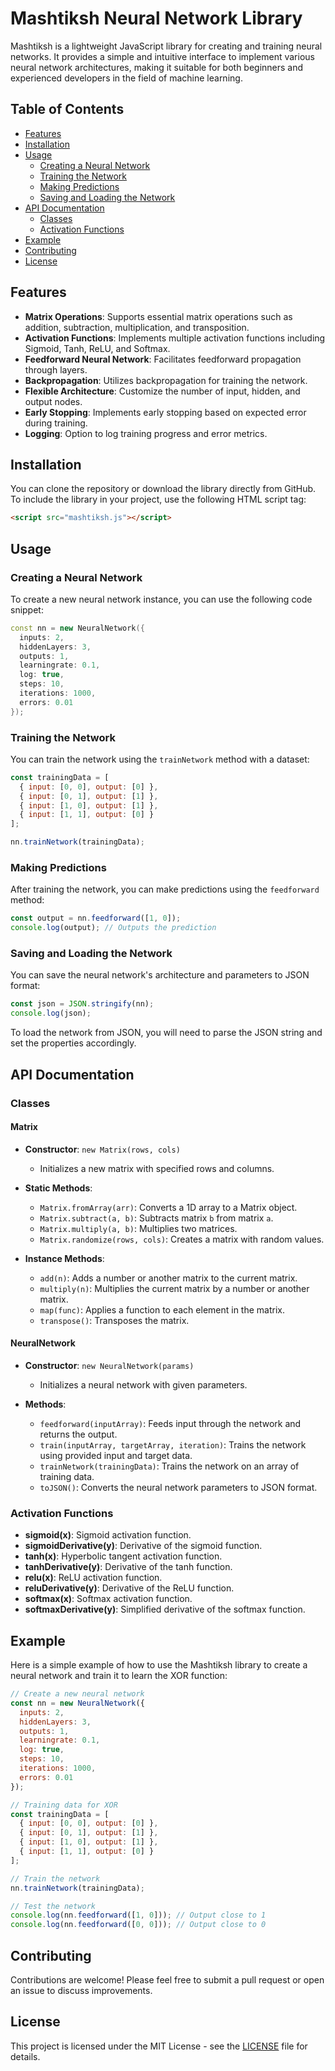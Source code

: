 
# Mashtiksh Neural Network Library

Mashtiksh is a lightweight JavaScript library for creating and training neural networks. It provides a simple and intuitive interface to implement various neural network architectures, making it suitable for both beginners and experienced developers in the field of machine learning.

## Table of Contents

- [Features](#features)
- [Installation](#installation)
- [Usage](#usage)
  - [Creating a Neural Network](#creating-a-neural-network)
  - [Training the Network](#training-the-network)
  - [Making Predictions](#making-predictions)
  - [Saving and Loading the Network](#saving-and-loading-the-network)
- [API Documentation](#api-documentation)
  - [Classes](#classes)
  - [Activation Functions](#activation-functions)
- [Example](#example)
- [Contributing](#contributing)
- [License](#license)

## Features

- **Matrix Operations**: Supports essential matrix operations such as addition, subtraction, multiplication, and transposition.
- **Activation Functions**: Implements multiple activation functions including Sigmoid, Tanh, ReLU, and Softmax.
- **Feedforward Neural Network**: Facilitates feedforward propagation through layers.
- **Backpropagation**: Utilizes backpropagation for training the network.
- **Flexible Architecture**: Customize the number of input, hidden, and output nodes.
- **Early Stopping**: Implements early stopping based on expected error during training.
- **Logging**: Option to log training progress and error metrics.

## Installation

You can clone the repository or download the library directly from GitHub. To include the library in your project, use the following HTML script tag:

```html
<script src="mashtiksh.js"></script>
```

## Usage

### Creating a Neural Network

To create a new neural network instance, you can use the following code snippet:

``` C++
const nn = new NeuralNetwork({
  inputs: 2,
  hiddenLayers: 3,
  outputs: 1,
  learningrate: 0.1,
  log: true,
  steps: 10,
  iterations: 1000,
  errors: 0.01
});
```

### Training the Network

You can train the network using the `trainNetwork` method with a dataset:

```javascript
const trainingData = [
  { input: [0, 0], output: [0] },
  { input: [0, 1], output: [1] },
  { input: [1, 0], output: [1] },
  { input: [1, 1], output: [0] }
];

nn.trainNetwork(trainingData);
```

### Making Predictions

After training the network, you can make predictions using the `feedforward` method:

```javascript
const output = nn.feedforward([1, 0]);
console.log(output); // Outputs the prediction
```

### Saving and Loading the Network

You can save the neural network's architecture and parameters to JSON format:

```javascript
const json = JSON.stringify(nn);
console.log(json);
```

To load the network from JSON, you will need to parse the JSON string and set the properties accordingly.

## API Documentation

### Classes

#### Matrix

- **Constructor**: `new Matrix(rows, cols)`
  - Initializes a new matrix with specified rows and columns.

- **Static Methods**:
  - `Matrix.fromArray(arr)`: Converts a 1D array to a Matrix object.
  - `Matrix.subtract(a, b)`: Subtracts matrix `b` from matrix `a`.
  - `Matrix.multiply(a, b)`: Multiplies two matrices.
  - `Matrix.randomize(rows, cols)`: Creates a matrix with random values.

- **Instance Methods**:
  - `add(n)`: Adds a number or another matrix to the current matrix.
  - `multiply(n)`: Multiplies the current matrix by a number or another matrix.
  - `map(func)`: Applies a function to each element in the matrix.
  - `transpose()`: Transposes the matrix.

#### NeuralNetwork

- **Constructor**: `new NeuralNetwork(params)`
  - Initializes a neural network with given parameters.

- **Methods**:
  - `feedforward(inputArray)`: Feeds input through the network and returns the output.
  - `train(inputArray, targetArray, iteration)`: Trains the network using provided input and target data.
  - `trainNetwork(trainingData)`: Trains the network on an array of training data.
  - `toJSON()`: Converts the neural network parameters to JSON format.

### Activation Functions

- **sigmoid(x)**: Sigmoid activation function.
- **sigmoidDerivative(y)**: Derivative of the sigmoid function.
- **tanh(x)**: Hyperbolic tangent activation function.
- **tanhDerivative(y)**: Derivative of the tanh function.
- **relu(x)**: ReLU activation function.
- **reluDerivative(y)**: Derivative of the ReLU function.
- **softmax(x)**: Softmax activation function.
- **softmaxDerivative(y)**: Simplified derivative of the softmax function.

## Example

Here is a simple example of how to use the Mashtiksh library to create a neural network and train it to learn the XOR function:

```javascript
// Create a new neural network
const nn = new NeuralNetwork({
  inputs: 2,
  hiddenLayers: 3,
  outputs: 1,
  learningrate: 0.1,
  log: true,
  steps: 10,
  iterations: 1000,
  errors: 0.01
});

// Training data for XOR
const trainingData = [
  { input: [0, 0], output: [0] },
  { input: [0, 1], output: [1] },
  { input: [1, 0], output: [1] },
  { input: [1, 1], output: [0] }
];

// Train the network
nn.trainNetwork(trainingData);

// Test the network
console.log(nn.feedforward([1, 0])); // Output close to 1
console.log(nn.feedforward([0, 0])); // Output close to 0
```

## Contributing

Contributions are welcome! Please feel free to submit a pull request or open an issue to discuss improvements.

## License

This project is licensed under the MIT License - see the [LICENSE](LICENSE) file for details.
```

